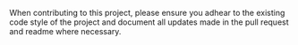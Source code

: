 When contributing to this project, please ensure you adhear to the existing code style of the project and document all updates made in the pull request and readme where necessary.
